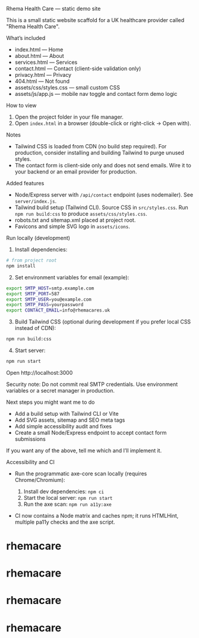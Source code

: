 Rhema Health Care — static demo site

This is a small static website scaffold for a UK healthcare provider called "Rhema Health Care".

What’s included

- index.html — Home
- about.html — About
- services.html — Services
- contact.html — Contact (client-side validation only)
- privacy.html — Privacy
- 404.html — Not found
- assets/css/styles.css — small custom CSS
- assets/js/app.js — mobile nav toggle and contact form demo logic

How to view

1. Open the project folder in your file manager.
2. Open `index.html` in a browser (double-click or right-click -> Open with).

Notes

- Tailwind CSS is loaded from CDN (no build step required). For production, consider installing and building Tailwind to purge unused styles.
- The contact form is client-side only and does not send emails. Wire it to your backend or an email provider for production.

Added features

- Node/Express server with `/api/contact` endpoint (uses nodemailer). See `server/index.js`.
- Tailwind build setup (Tailwind CLI). Source CSS in `src/styles.css`. Run `npm run build:css` to produce `assets/css/styles.css`.
- robots.txt and sitemap.xml placed at project root.
- Favicons and simple SVG logo in `assets/icons`.

Run locally (development)

1. Install dependencies:

```bash
# from project root
npm install
```

2. Set environment variables for email (example):

```bash
export SMTP_HOST=smtp.example.com
export SMTP_PORT=587
export SMTP_USER=you@example.com
export SMTP_PASS=yourpassword
export CONTACT_EMAIL=info@rhemacares.uk
```

3. Build Tailwind CSS (optional during development if you prefer local CSS instead of CDN):

```bash
npm run build:css
```

4. Start server:

```bash
npm run start
```

Open http://localhost:3000

Security note: Do not commit real SMTP credentials. Use environment variables or a secret manager in production.

Next steps you might want me to do

- Add a build setup with Tailwind CLI or Vite
- Add SVG assets, sitemap and SEO meta tags
- Add simple accessibility audit and fixes
- Create a small Node/Express endpoint to accept contact form submissions

If you want any of the above, tell me which and I’ll implement it.

Accessibility and CI

- Run the programmatic axe-core scan locally (requires Chrome/Chromium):

  1.  Install dev dependencies: `npm ci`
  2.  Start the local server: `npm run start`
  3.  Run the axe scan: `npm run a11y:axe`

- CI now contains a Node matrix and caches npm; it runs HTMLHint, multiple pa11y checks and the axe script.

# rhemacare

# rhemacare

# rhemacare

# rhemacare
